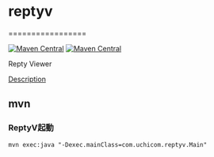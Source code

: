 # reptyv
=================

[![Maven Central](https://img.shields.io/maven-central/v/com.uchicom/reptyv.svg)](http://search.maven.org/#search|ga|1|com.uchicom.reptyv)
[![Maven Central](https://img.shields.io/github/license/uchicom/reptyv.svg)](http://www.apache.org/licenses/LICENSE-2.0.txt)

Repty Viewer

[Description](https://github.com/uchicom/reptyv/wiki)

## mvn
### ReptyV起動
```
mvn exec:java "-Dexec.mainClass=com.uchicom.reptyv.Main"
```

